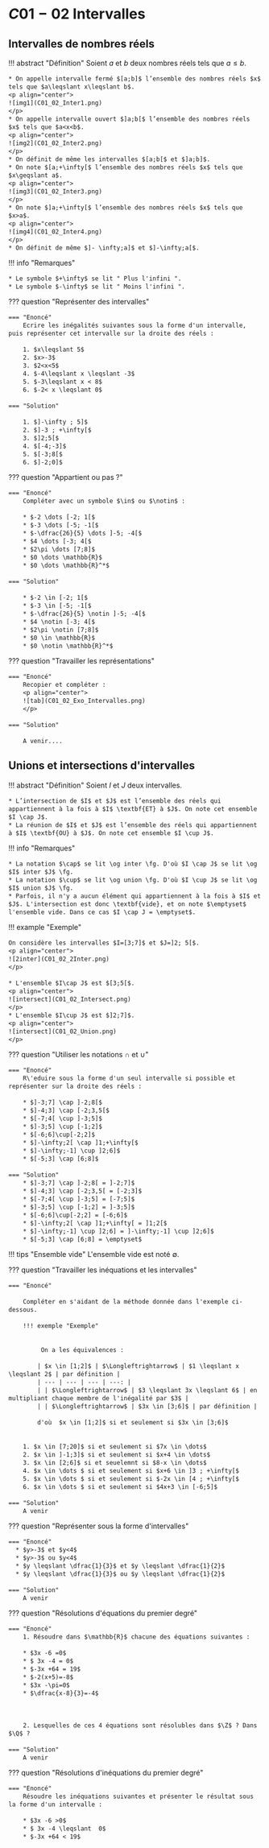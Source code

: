 # $C01-02$ Intervalles

## Intervalles de nombres réels

!!! abstract "Définition" 
	Soient $a$ et $b$ deux nombres réels tels que $a \leqslant b$.
	
	* On appelle intervalle fermé $[a;b]$ l’ensemble des nombres réels $x$ tels que $a\leqslant x\leqslant b$.
	<p align="center">
	![img1](C01_02_Inter1.png)
	</p>
	* On appelle intervalle ouvert $]a;b[$ l’ensemble des nombres réels $x$ tels que $a<x<b$.
	<p align="center">
	![img2](C01_02_Inter2.png)
	</p>
	* On définit de même les intervalles $[a;b[$ et $]a;b]$.
	* On note $[a;+\infty[$ l’ensemble des nombres réels $x$ tels que $x\geqslant a$.
	<p align="center">
	![img3](C01_02_Inter3.png)
	</p>
	* On note $]a;+\infty[$ l’ensemble des nombres réels $x$ tels que $x>a$.
	<p align="center">
	![img4](C01_02_Inter4.png)
	</p>
	* On définit de même $]- \infty;a]$ et $]-\infty;a[$.

!!! info "Remarques"

	* Le symbole $+\infty$ se lit " Plus l'infini ".
	* Le symbole $-\infty$ se lit " Moins l'infini ".
 
??? question "Représenter des intervalles"

	=== "Enoncé"
		Ecrire les inégalités suivantes sous la forme d'un intervalle, puis représenter cet intervalle sur la droite des réels :

		1. $x\leqslant 5$
		2. $x>-3$
		3. $2<x<5$
		4. $-4\leqslant x \leqslant -3$
		5. $-3\leqslant x < 8$
		6. $-2< x \leqslant 0$
	 
	=== "Solution"
		
		1. $]-\infty ; 5]$		
		2. $]-3 ; +\infty[$
		3. $]2;5[$
		4. $[-4;-3]$
		5. $[-3;8[$
		6. $]-2;0]$
		
??? question "Appartient ou pas ?"

	=== "Enoncé"
		Compléter avec un symbole $\in$ ou $\notin$ :
		
		* $-2 \dots [-2; 1[$
		* $-3 \dots [-5; -1[$
		* $-\dfrac{26}{5} \dots ]-5; -4[$
		* $4 \dots [-3; 4[$  
		* $2\pi \dots [7;8]$
		* $0 \dots \mathbb{R}$
		* $0 \dots \mathbb{R}^*$

	=== "Solution"
		
		* $-2 \in [-2; 1[$
		* $-3 \in [-5; -1[$
		* $-\dfrac{26}{5} \notin ]-5; -4[$
		* $4 \notin [-3; 4[$  
		* $2\pi \notin [7;8]$
		* $0 \in \mathbb{R}$
		* $0 \notin \mathbb{R}^*$
		

??? question "Travailler les représentations"
	
	=== "Enoncé"
		Recopier et compléter :
		<p align="center">
		![tab](C01_02_Exo_Intervalles.png)
		</p>
		
	=== "Solution"
	
		A venir....
 
## Unions et intersections d'intervalles

!!! abstract "Définition"
	Soient $I$ et $J$ deux intervalles.
	
	* L’intersection de $I$ et $J$ est l’ensemble des réels qui appartiennent à la fois à $I$ \textbf{ET} à $J$. On note cet ensemble $I \cap J$.
	* La réunion de $I$ et $J$ est l’ensemble des réels qui appartiennent à $I$ \textbf{OU} à $J$. On note cet ensemble $I \cup J$.

!!! info "Remarques"

	* La notation $\cap$ se lit \og inter \fg. D'où $I \cap J$ se lit \og $I$ inter $J$ \fg.
	* La notation $\cup$ se lit \og union \fg. D'où $I \cup J$ se lit \og $I$ union $J$ \fg.
	* Parfois, il n'y a aucun élément qui appartiennent à la fois à $I$ et $J$. L'intersection est donc \textbf{vide}, et on note $\emptyset$ l'ensemble vide. Dans ce cas $I \cap J = \emptyset$.
	
!!! example "Exemple"
	
	On considère les intervalles $I=[3;7]$ et $J=]2; 5[$.
	<p align="center">
	![2inter](C01_02_2Inter.png)
	</p>

	* L'ensemble $I\cap J$ est $[3;5[$.
	<p align="center">
	![intersect](C01_02_Intersect.png)
	</p>
	* L'ensemble $I\cup J$ est $]2;7]$.
	<p align="center">
	![intersect](C01_02_Union.png)
	</p>
	
??? question "Utiliser les notations $\cap$ et $\cup$"

	=== "Enoncé"
		R\'eduire sous la forme d'un seul intervalle si possible et représenter sur la droite des réels :

		* $]-3;7] \cap ]-2;8[$
		* $]-4;3] \cap [-2;3,5[$
		* $[-7;4[ \cup ]-3;5]$
		* $]-3;5] \cup [-1;2]$
		* $[-6;6]\cup[-2;2]$
		* $]-\infty;2[ \cap ]1;+\infty[$
		* $]-\infty;-1] \cup ]2;6]$
		* $[-5;3] \cap [6;8]$

	=== "Solution"
		* $]-3;7] \cap ]-2;8[ = ]-2;7]$
		* $]-4;3] \cap [-2;3,5[ = [-2;3]$
		* $[-7;4[ \cup ]-3;5] = [-7;5]$
		* $]-3;5] \cup [-1;2] = ]-3;5]$
		* $[-6;6]\cup[-2;2] = [-6;6]$
		* $]-\infty;2[ \cap ]1;+\infty[ = ]1;2[$
		* $]-\infty;-1] \cup ]2;6] = ]-\infty;-1] \cup ]2;6]$
		* $[-5;3] \cap [6;8] = \emptyset$
		
!!! tips "Ensemble vide"
	L'ensemble vide est noté $\emptyset$.
		

??? question "Travailler les inéquations et les intervalles"

	=== "Enoncé"
	
		Compléter en s'aidant de la méthode donnée dans l'exemple ci-dessous.

		!!! exemple "Exemple"
		
		
			 On a les équivalences :
			
			| $x \in [1;2]$ | $\Longleftrightarrow$ | $1 \leqslant x \leqslant 2$ | par définition |
			| --- | --- | --- | ---: |
			| | $\Longleftrightarrow$ | $3 \leqslant 3x \leqslant 6$ | en multipliant chaque membre de l'inégalité par $3$ |
			| | $\Longleftrightarrow$ | $3x \in [3;6]$ | par définition |

			d'où  $x \in [1;2]$ si et seulement si $3x \in [3;6]$

		
		1. $x \in [7;20]$ si et seulement si $7x \in \dots$
		2. $x \in ]-1;3]$ si et seulement si $x+4 \in \dots$
		3. $x \in [2;6]$ si et seuelemnt si $8-x \in \dots$
		4. $x \in \dots $ si et seulement si $x+6 \in ]3 ; +\infty[$
		5. $x \in \dots $ si et seulement si $-2x \in [4 ; +\infty[$
		6. $x \in \dots $ si et seulement si $4x+3 \in [-6;5]$
		
	=== "Solution"
		A venir
		

??? question "Représenter sous  la forme d'intervalles"

	=== "Enoncé"
	  * $y>-3$ et $y<4$
	  * $y>-3$ ou $y<4$
	  * $y \leqslant \dfrac{1}{3}$ et $y \leqslant \dfrac{1}{2}$
	  * $y \leqslant \dfrac{1}{3}$ ou $y \leqslant \dfrac{1}{2}$

	=== "Solution"
		A venir


??? question "Résolutions d'équations du premier degré"

	=== "Enoncé"
		1. Résoudre dans $\mathbb{R}$ chacune des équations suivantes :
  
		* $3x -6 =0$
		* $ 3x -4 = 0$
		* $-3x +64 = 19$
		* $-2(x+5)=-8$
		* $3x -\pi=0$
		* $\dfrac{x-8}{3}=-4$

   
  
		2. Lesquelles de ces 4 équations sont résolubles dans $\Z$ ? Dans $\Q$ ?
  
	=== "Solution"
		A venir

??? question "Résolutions d'inéquations du premier degré"

	=== "Enoncé"
		Résoudre les inéquations suivantes et présenter le résultat sous la forme d'un intervalle :
 
		* $3x -6 >0$
		* $ 3x -4 \leqslant  0$
		* $-3x +64 < 19$





